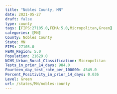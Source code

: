 ```yaml
---
title: "Nobles County, MN"
date: 2021-05-27
draft: false
type: county
tags: [FIPS:27105.0,FEMA:5.0,Micropolitan,Green]
categories: [MN]
County: Nobles County
State: MN
FIPS: 27105.0
FEMA_Region: 5.0
Population: 21629.0
NCHS_Urban_Rural_Classification: Micropolitan
Tests_in_prior_14_days: 984.0
Fourteen_day_test_rate_per_100000: 4549.0
Percent_Positivity_in_prior_14_days: 0.036
Level: Green
url: /states/MN/nobles-county
---
```



